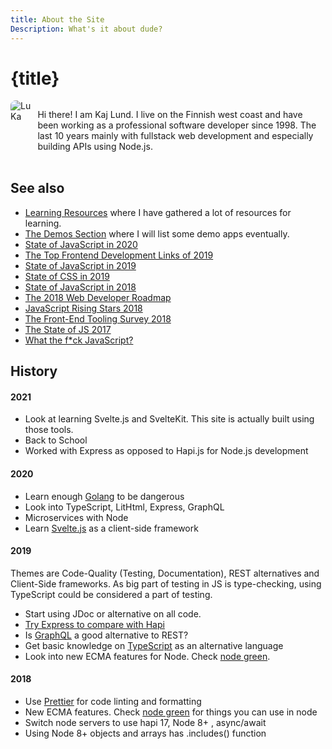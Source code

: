 ```yaml
---
title: About the Site
Description: What's it about dude?
---
```


# {title}

<div class="presentation">
  <img src="img/lukamannenmercury.jpg" alt="LuKa">
  <p class="description">Hi there! I am Kaj Lund. I live on the Finnish west coast and have been working as a professional software developer since 1998. The last 10 years mainly with fullstack web development and especially building APIs using Node.js.</p>
</div>

## See also

- [Learning Resources](/learning) where I have gathered a lot of resources for learning.
- [The Demos Section](/demos) where I will list some demo apps eventually.
- [State of JavaScript in 2020](https://2020.stateofjs.com/)
- [The Top Frontend Development Links of 2019](https://superhighway.dev/frontend-2019)
- [State of JavaScript in 2019](https://2019.stateofjs.com/)
- [State of CSS in 2019](https://2019.stateofcss.com/)
- [State of JavaScript in 2018](https://stateofjs.com/)
- [The 2018 Web Developer Roadmap](https://codeburst.io/the-2018-web-developer-roadmap-826b1b806e8d)
- [JavaScript Rising Stars 2018](https://risingstars.js.org/2018/en/)
- [The Front-End Tooling Survey 2018](https://ashleynolan.co.uk/blog/frontend-tooling-survey-2018-results)
- [The State of JS 2017](https://2017.stateofjs.com/2017/front-end/results/)
- [What the f\*ck JavaScript?](https://github.com/denysdovhan/wtfjs#readme)

## History

#### 2021

- Look at learning Svelte.js and SvelteKit. This site is actually built using those tools.
- Back to School
- Worked with Express as opposed to Hapi.js for Node.js development

#### 2020

- Learn enough [Golang](https://golang.org/) to be dangerous
- Look into TypeScript, LitHtml, Express, GraphQL
- Microservices with Node
- Learn [Svelte.js](https://svelte.dev/) as a client-side framework

#### 2019

Themes are Code-Quality (Testing, Documentation), REST alternatives and Client-Side frameworks. As big part of testing in JS is type-checking, using TypeScript could be considered a part of testing.

- Start using JDoc or alternative on all code.
- [Try Express to compare with Hapi](https://www.udemy.com/all-about-nodejs/)
- Is [GraphQL](https://graphql.org/) a good alternative to REST?
- Get basic knowledge on [TypeScript](https://www.typescriptlang.org/) as an alternative language
- Look into new ECMA features for Node. Check [node green](https://node.green/).

#### 2018

- Use [Prettier](https://github.com/prettier/prettier) for code linting and formatting
- New ECMA features. Check [node green](https://node.green/) for things you can use in node
- Switch node servers to use hapi 17, Node 8+ , async/await
- Using Node 8+ objects and arrays has .includes() function

<style>
  .presentation {
    display: flex;
    justify-content: space-between;
    align-items: flex-start;
    margin-bottom: 2rem;
  }

  .description {
    margin-left: 10px;
  }

  img {
    border-radius: 8px;
    max-height: 150px;
  }
</style>
